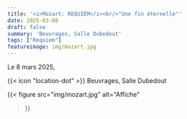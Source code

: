 ```yaml
---
title: '<i>Mozart: REQUIEM</i><br/>"Une fin éternelle"'
date: 2025-03-08
draft: false
summary: 'Beuvrages, Salle Dubedout'
tags: ["Requiem"]
featureimage: img/mozart.jpg
---
```


Le 8 mars 2025,

{{< icon "location-dot" >}} Beuvrages, Salle Dubedout

{{< figure
    src="img/mozart.jpg"
    alt="Affiche"
>}}
